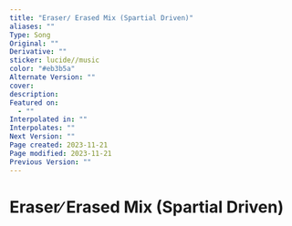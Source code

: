```yaml
---
title: "Eraser∕ Erased Mix (Spartial Driven)"
aliases: ""
Type: Song
Original: ""
Derivative: ""
sticker: lucide//music
color: "#eb3b5a"
Alternate Version: ""
cover: 
description: 
Featured on:
  - ""
Interpolated in: ""
Interpolates: ""
Next Version: ""
Page created: 2023-11-21
Page modified: 2023-11-21
Previous Version: ""
---
```


# Eraser∕ Erased Mix (Spartial Driven)
